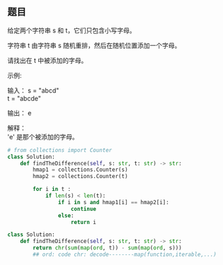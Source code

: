 ## 题目
给定两个字符串 s 和 t，它们只包含小写字母。

字符串 t 由字符串 s 随机重排，然后在随机位置添加一个字母。

请找出在 t 中被添加的字母。

 

示例:

输入：
s = "abcd"  
t = "abcde"

输出：
e

解释：  
'e' 是那个被添加的字母。

```python
# from collections import Counter
class Solution:
    def findTheDifference(self, s: str, t: str) -> str:
        hmap1 = collections.Counter(s)
        hmap2 = collections.Counter(t)

        for i in t :
            if len(s) < len(t):
                if i in s and hmap1[i] == hmap2[i]:
                    continue
                else:
                    return i

class Solution:
    def findTheDifference(self, s: str, t: str) -> str:
        return chr(sum(map(ord, t)) - sum(map(ord, s)))
        ## ord: code chr: decode--------map(function,iterable,...)
```
